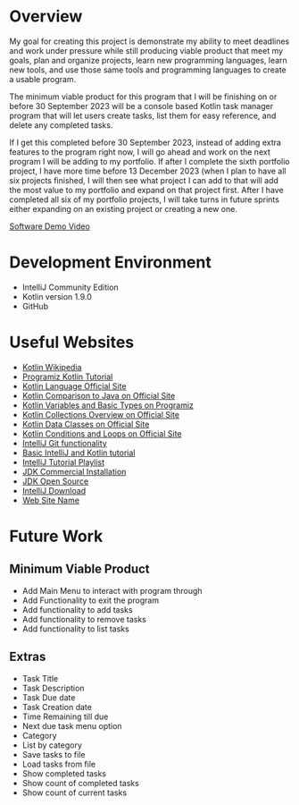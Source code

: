 # Overview

My goal for creating this project is demonstrate my ability to meet deadlines and work under
pressure while still producing viable product that meet my goals, plan and organize projects,
learn new programming languages, learn new tools, and use those same tools and programming
languages to create a usable program.

The minimum viable product for this program that I will be finishing on or before 30 September 
2023 will be a console based Kotlin task manager program that will let users create tasks, list 
them for easy reference, and delete any completed tasks.  

If I get this completed before 30 September 2023, instead of adding extra features to the 
program right now, I will go ahead and work on the next program I will be adding to my portfolio.
If after I complete the sixth portfolio project, I have more time before 13 December 2023 (when 
I plan to have all six projects finished, I will then see what project I can add to that will 
add the most value to my portfolio and expand on that project first. After I have completed all 
six of my portfolio projects, I will take turns in future sprints either expanding on an 
existing project or creating a new one.   

[Software Demo Video](http://youtube.link.goes.here)

# Development Environment

- IntelliJ Community Edition
- Kotlin version 1.9.0
- GitHub

# Useful Websites

- [Kotlin Wikipedia](https://en.wikipedia.org/wiki/Kotlin_(programming_language))
- [Programiz Kotlin Tutorial](https://www.programiz.com/kotlin-programm)
- [Kotlin Language Official Site](https://kotlinlang.org/)
- [Kotlin Comparison to Java on Official Site](https://kotlinlang.org/docs/comparison-to-java.html)
- [Kotlin Variables and Basic Types on Programiz](https://www.programiz.com/kotlin-programming/variable-types)
- [Kotlin Collections Overview on Official Site](https://kotlinlang.org/docs/collections-overview.html)
- [Kotlin Data Classes on Official Site](https://kotlinlang.org/docs/data-classes.html)
- [Kotlin Conditions and Loops on Official Site](https://kotlinlang.org/docs/control-flow.html#when-expression)
- [IntelliJ Git functionality](https://www.jetbrains.com/help/idea/sync-with-a-remote-repository.html)
- [Basic IntelliJ and Kotlin tutorial](https://www.youtube.com/watch?v=d3VFQ-Dtrbk)
- [IntelliJ Tutorial Playlist](https://www.youtube.com/playlist?list=PLhW3qG5bs-L94pyVnP6YysYQ0_PfvqTQ3)
- [JDK Commercial Installation](https://www.oracle.com/java/technologies/downloads/#jdk20-windows)
- [JDK Open Source](https://jdk.java.net/)
- [IntelliJ Download](https://www.jetbrains.com/idea/download/?section=windows)
- [Web Site Name](http://url.link.goes.here)

# Future Work

## Minimum Viable Product

- Add Main Menu to interact with program through
- Add Functionality to exit the program
- Add functionality to add tasks
- Add functionality to remove tasks
- Add functionality to list tasks

## Extras

- Task Title
- Task Description
- Task Due date
- Task Creation date
- Time Remaining till due
- Next due task menu option
- Category
- List by category
- Save tasks to file
- Load tasks from file
- Show completed tasks
- Show count of completed tasks
- Show count of current tasks